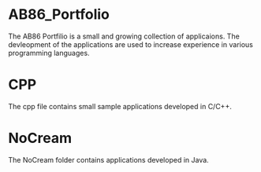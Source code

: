 AB86_Portfolio
==============
The AB86 Portfilio is a small and growing collection of applicaions. 
The devleopment of the applications are used to increase experience in 
various programming languages. 

CPP
===
The cpp file contains small sample applications developed in C/C++. 

NoCream
=======
The NoCream folder contains applications developed in Java.